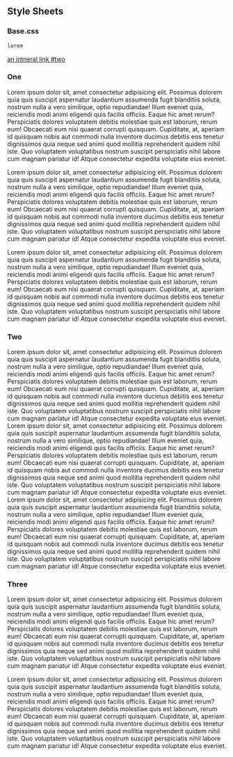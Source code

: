 <!-- <svelte:head>
	<title>Postcss</title>
</svelte:head> -->

## Style Sheets

### Base.css
``` css
lorem 
```

<!-- - [One]('./#one') -->
[an intneral link #two](/postCss/imports#two)

### One
Lorem ipsum dolor sit, amet consectetur adipisicing elit. Possimus dolorem quia quis suscipit aspernatur laudantium assumenda fugit blanditiis soluta, nostrum nulla a vero similique, optio repudiandae! Illum eveniet quia, reiciendis modi animi eligendi quis facilis officiis. Eaque hic amet rerum? Perspiciatis dolores voluptatem debitis molestiae quis est laborum, rerum eum! Obcaecati eum nisi quaerat corrupti quisquam. Cupiditate, at, aperiam id quisquam nobis aut commodi nulla inventore ducimus debitis eos tenetur dignissimos quia neque sed animi quod mollitia reprehenderit quidem nihil iste. Quo voluptatem voluptatibus nostrum suscipit perspiciatis nihil labore cum magnam pariatur id! Atque consectetur expedita voluptate eius eveniet.  

Lorem ipsum dolor sit, amet consectetur adipisicing elit. Possimus dolorem quia quis suscipit aspernatur laudantium assumenda fugit blanditiis soluta, nostrum nulla a vero similique, optio repudiandae! Illum eveniet quia, reiciendis modi animi eligendi quis facilis officiis. Eaque hic amet rerum? Perspiciatis dolores voluptatem debitis molestiae quis est laborum, rerum eum! Obcaecati eum nisi quaerat corrupti quisquam. Cupiditate, at, aperiam id quisquam nobis aut commodi nulla inventore ducimus debitis eos tenetur dignissimos quia neque sed animi quod mollitia reprehenderit quidem nihil iste. Quo voluptatem voluptatibus nostrum suscipit perspiciatis nihil labore cum magnam pariatur id! Atque consectetur expedita voluptate eius eveniet. 

Lorem ipsum dolor sit, amet consectetur adipisicing elit. Possimus dolorem quia quis suscipit aspernatur laudantium assumenda fugit blanditiis soluta, nostrum nulla a vero similique, optio repudiandae! Illum eveniet quia, reiciendis modi animi eligendi quis facilis officiis. Eaque hic amet rerum? Perspiciatis dolores voluptatem debitis molestiae quis est laborum, rerum eum! Obcaecati eum nisi quaerat corrupti quisquam. Cupiditate, at, aperiam id quisquam nobis aut commodi nulla inventore ducimus debitis eos tenetur dignissimos quia neque sed animi quod mollitia reprehenderit quidem nihil iste. Quo voluptatem voluptatibus nostrum suscipit perspiciatis nihil labore cum magnam pariatur id! Atque consectetur expedita voluptate eius eveniet. 

### Two
Lorem ipsum dolor sit, amet consectetur adipisicing elit. Possimus dolorem quia quis suscipit aspernatur laudantium assumenda fugit blanditiis soluta, nostrum nulla a vero similique, optio repudiandae! Illum eveniet quia, reiciendis modi animi eligendi quis facilis officiis. Eaque hic amet rerum? Perspiciatis dolores voluptatem debitis molestiae quis est laborum, rerum eum! Obcaecati eum nisi quaerat corrupti quisquam. Cupiditate, at, aperiam id quisquam nobis aut commodi nulla inventore ducimus debitis eos tenetur dignissimos quia neque sed animi quod mollitia reprehenderit quidem nihil iste. Quo voluptatem voluptatibus nostrum suscipit perspiciatis nihil labore cum magnam pariatur id! Atque consectetur expedita voluptate eius eveniet.
Lorem ipsum dolor sit, amet consectetur adipisicing elit. Possimus dolorem quia quis suscipit aspernatur laudantium assumenda fugit blanditiis soluta, nostrum nulla a vero similique, optio repudiandae! Illum eveniet quia, reiciendis modi animi eligendi quis facilis officiis. Eaque hic amet rerum? Perspiciatis dolores voluptatem debitis molestiae quis est laborum, rerum eum! Obcaecati eum nisi quaerat corrupti quisquam. Cupiditate, at, aperiam id quisquam nobis aut commodi nulla inventore ducimus debitis eos tenetur dignissimos quia neque sed animi quod mollitia reprehenderit quidem nihil iste. Quo voluptatem voluptatibus nostrum suscipit perspiciatis nihil labore cum magnam pariatur id! Atque consectetur expedita voluptate eius eveniet.
Lorem ipsum dolor sit, amet consectetur adipisicing elit. Possimus dolorem quia quis suscipit aspernatur laudantium assumenda fugit blanditiis soluta, nostrum nulla a vero similique, optio repudiandae! Illum eveniet quia, reiciendis modi animi eligendi quis facilis officiis. Eaque hic amet rerum? Perspiciatis dolores voluptatem debitis molestiae quis est laborum, rerum eum! Obcaecati eum nisi quaerat corrupti quisquam. Cupiditate, at, aperiam id quisquam nobis aut commodi nulla inventore ducimus debitis eos tenetur dignissimos quia neque sed animi quod mollitia reprehenderit quidem nihil iste. Quo voluptatem voluptatibus nostrum suscipit perspiciatis nihil labore cum magnam pariatur id! Atque consectetur expedita voluptate eius eveniet.

### Three
Lorem ipsum dolor sit, amet consectetur adipisicing elit. Possimus dolorem quia quis suscipit aspernatur laudantium assumenda fugit blanditiis soluta, nostrum nulla a vero similique, optio repudiandae! Illum eveniet quia, reiciendis modi animi eligendi quis facilis officiis. Eaque hic amet rerum? Perspiciatis dolores voluptatem debitis molestiae quis est laborum, rerum eum! Obcaecati eum nisi quaerat corrupti quisquam. Cupiditate, at, aperiam id quisquam nobis aut commodi nulla inventore ducimus debitis eos tenetur dignissimos quia neque sed animi quod mollitia reprehenderit quidem nihil iste. Quo voluptatem voluptatibus nostrum suscipit perspiciatis nihil labore cum magnam pariatur id! Atque consectetur expedita voluptate eius eveniet.

Lorem ipsum dolor sit, amet consectetur adipisicing elit. Possimus dolorem quia quis suscipit aspernatur laudantium assumenda fugit blanditiis soluta, nostrum nulla a vero similique, optio repudiandae! Illum eveniet quia, reiciendis modi animi eligendi quis facilis officiis. Eaque hic amet rerum? Perspiciatis dolores voluptatem debitis molestiae quis est laborum, rerum eum! Obcaecati eum nisi quaerat corrupti quisquam. Cupiditate, at, aperiam id quisquam nobis aut commodi nulla inventore ducimus debitis eos tenetur dignissimos quia neque sed animi quod mollitia reprehenderit quidem nihil iste. Quo voluptatem voluptatibus nostrum suscipit perspiciatis nihil labore cum magnam pariatur id! Atque consectetur expedita voluptate eius eveniet.